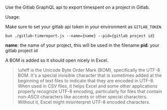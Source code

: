 Use the Gitlab GraphQL api to export timespent on a project in Gitlab.

Usage:

Make sure to set your gitlab api token in your environment as `GITLAB_TOKEN`.

`bun ./gitlab-timereport.js --name={name} --pid={gitlab project id}`

**name**: the name of your project, this will be used in the filename
**pid**: your gitlab project id

A BOM is added so it should open nicely in Excel.

> \ufeff is the Unicode Byte Order Mark (BOM), specifically the UTF-8 BOM. It's a special invisible character that is sometimes added at the beginning of text files to indicate that they are encoded in UTF-8. When used in CSV files, it helps Excel and some other applications properly recognize UTF-8 encoding, particularly for files that contain non-ASCII characters like accents or other special characters. Without it, Excel might misinterpret UTF-8 encoded characters.